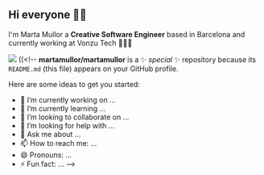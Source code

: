 ## Hi everyone 👋🏻

I'm Marta Mullor a **Creative Software Engineer** based in Barcelona and currently working at Vonzu Tech 👩🏻‍💻

[![](https://img.shields.io/badge/-Linkedin-blue?style=flat&logo=Linkedin&logoColor=white)](https://www.linkedin.com/in/martamullor/)
((<!--
**martamullor/martamullor** is a ✨ _special_ ✨ repository because its `README.md` (this file) appears on your GitHub profile.

Here are some ideas to get you started:

- 🔭 I’m currently working on ...
- 🌱 I’m currently learning ...
- 👯 I’m looking to collaborate on ...
- 🤔 I’m looking for help with ...
- 💬 Ask me about ...
- 📫 How to reach me: ...
- 😄 Pronouns: ...
- ⚡ Fun fact: ...
-->
